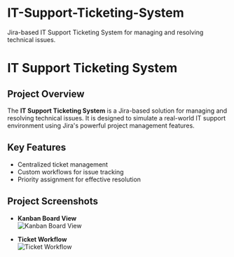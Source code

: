 # IT-Support-Ticketing-System
Jira-based IT Support Ticketing System for managing and resolving technical issues.
# IT Support Ticketing System

## Project Overview
The **IT Support Ticketing System** is a Jira-based solution for managing and resolving technical issues. It is designed to simulate a real-world IT support environment using Jira's powerful project management features.

## Key Features
- Centralized ticket management
- Custom workflows for issue tracking
- Priority assignment for effective resolution

## Project Screenshots
- **Kanban Board View**  
  ![Kanban Board View](screenshots/board_view.png)

- **Ticket Workflow**  
  ![Ticket Workflow](screenshots/workflow_view.png)

